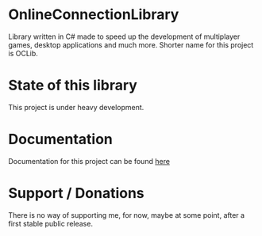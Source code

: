 # OnlineConnectionLibrary

Library written in C# made to speed up the development of multiplayer games, desktop applications and much more.
Shorter name for this project is OCLib.

# State of this library

This project is under heavy development.

# Documentation

Documentation for this project can be found [here](https://ldev-ix.github.io/OCLib)

# Support / Donations

There is no way of supporting me, for now, maybe at some point, after a first stable public release.
